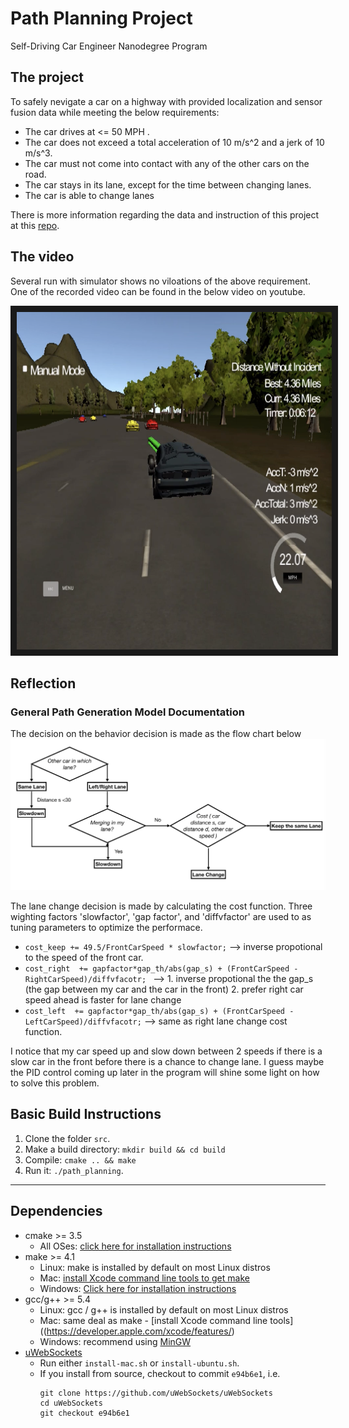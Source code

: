 # Path Planning Project
Self-Driving Car Engineer Nanodegree Program
   

## The project
To safely nevigate a car on a highway with provided localization and sensor fusion data while meeting the below requirements:
* The car drives at <= 50 MPH . 
* The car does not exceed a total acceleration of 10 m/s^2 and a jerk of 10 m/s^3.
* The car must not come into contact with any of the other cars on the road.
* The car stays in its lane, except for the time between changing lanes.
* The car is able to change lanes

There is more information regarding the data and instruction of this project at this [repo](https://github.com/udacity/CarND-Path-Planning-Project).

## The video
Several run with simulator shows no viloations of the above requirement. One of the recorded video can be found in the below video on youtube.

<a href="http://www.youtube.com/watch?feature=player_embedded&v=IAzth7mGg1w
" target="_blank"><img src="README_image/pic0_VideoScreenShot.png" 
alt="Video" width="720" height="540" border="10" /></a>

## Reflection

### General Path Generation Model Documentation
The decision on the behavior decision is made as the flow chart below
![FlowChart](README_image/pic1_logic.png)

The lane change decision is made by calculating the cost function. Three wighting factors 'slowfactor', 'gap factor', and 'diffvfactor' are used to as tuning parameters to optimize the performace.  

* `cost_keep += 49.5/FrontCarSpeed * slowfactor;` --> inverse propotional to the speed of the front car. 
* `cost_right  += gapfactor*gap_th/abs(gap_s) + (FrontCarSpeed - RightCarSpeed)/diffvfacotr; ` --> 1. inverse propotional the the gap_s (the gap between my car and the car in the front) 2. prefer right car speed ahead is faster for lane change
* `cost_left  += gapfactor*gap_th/abs(gap_s) + (FrontCarSpeed - LeftCarSpeed)/diffvfacotr;` --> same as right lane change cost function.

I notice that my car speed up and slow down between 2 speeds if there is a slow car in the front before there is a chance to change lane. I guess maybe the PID control coming up later in the program will shine some light on how to solve this problem. 

## Basic Build Instructions

1. Clone the folder `src`.
2. Make a build directory: `mkdir build && cd build`
3. Compile: `cmake .. && make`
4. Run it: `./path_planning`.

---

## Dependencies

* cmake >= 3.5
  * All OSes: [click here for installation instructions](https://cmake.org/install/)
* make >= 4.1
  * Linux: make is installed by default on most Linux distros
  * Mac: [install Xcode command line tools to get make](https://developer.apple.com/xcode/features/)
  * Windows: [Click here for installation instructions](http://gnuwin32.sourceforge.net/packages/make.htm)
* gcc/g++ >= 5.4
  * Linux: gcc / g++ is installed by default on most Linux distros
  * Mac: same deal as make - [install Xcode command line tools]((https://developer.apple.com/xcode/features/)
  * Windows: recommend using [MinGW](http://www.mingw.org/)
* [uWebSockets](https://github.com/uWebSockets/uWebSockets)
  * Run either `install-mac.sh` or `install-ubuntu.sh`.
  * If you install from source, checkout to commit `e94b6e1`, i.e.
    ```
    git clone https://github.com/uWebSockets/uWebSockets 
    cd uWebSockets
    git checkout e94b6e1
    ```



